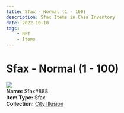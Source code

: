 ```yaml
---
title: Sfax - Normal (1 - 100)
description: Sfax Items in Chia Inventory
date: 2022-10-10
tags:
    - NFT
    - Items
---
```


# Sfax - Normal (1 - 100)
<div class="item_thumbnail">
<img loading="lazy" src="https://w32o4kqsjj7u65fcq4o6uj6zg4jj5nnkn2adwb6xjlk3s7o35mra.arweave.net/tvTuKhJKf090oocd6ifZNxKetapugDsH10rVuX3b6yI"><br/>
<div><strong>Name:</strong> Sfax#888</div>
<div><strong>Item Type:</strong> Sfax</div>
<div><strong>Collection:</strong> <a href="https://www.spacescan.io/xch/nft/collection/col1lend2dcn558km4wcwta4xnkfv3xpcmlp9kyt0m909emvfxechlyqdl5ndg">City Illusion</a></div>
</div>

